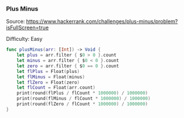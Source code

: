 ### Plus Minus

Source: <https://www.hackerrank.com/challenges/plus-minus/problem?isFullScreen=true>

Difficulty: Easy

```swift
func plusMinus(arr: [Int]) -> Void {
    let plus = arr.filter { $0 > 0 }.count
    let minus = arr.filter { $0 < 0 }.count
    let zero = arr.filter { $0 == 0 }.count
    let flPlus = Float(plus)
    let flMinus = Float(minus)
    let flZero = Float(zero)
    let flCount = Float(arr.count)
    print(round(flPlus / flCount * 1000000) / 1000000)
    print(round(flMinus / flCount * 1000000) / 1000000)
    print(round(flZero / flCount * 1000000) / 1000000)
}
```
